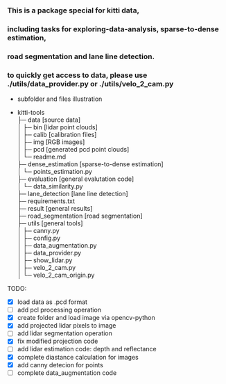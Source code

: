 ### This is a package special for kitti data, 
### including tasks for exploring-data-analysis, sparse-to-dense estimation,
### road segmentation and lane line detection.

### to quickly get access to data, please use ./utils/data_provider.py or ./utils/velo_2_cam.py

-   subfolder and files illustration

-   kitti-tools<br/>
├─ data                 [source data]<br/>
│  ├─ bin               [lidar point clouds]<br/>
│  ├─ calib             [calibration files]<br/>
│  ├─ img               [RGB images]<br/>
│  ├─ pcd               [generated pcd point clouds]<br/>
│  └─ readme.md<br/>
├─ dense_estimation     [sparse-to-dense estimation]<br/>
│  └─ points_estimation.py<br/>
├─ evaluation           [general evalutation code]<br/>
│  └─ data_similarity.py<br/>
├─ lane_detection       [lane line detection]<br/>
├─ requirements.txt<br/>
├─ result               [general results]<br/>
├─ road_segmentation    [road segmentation]<br/>
├─ utils                [general tools]<br/>
│  ├─ canny.py<br/>
│  ├─ config.py<br/>
│  ├─ data_augmentation.py<br/>
│  ├─ data_provider.py<br/>
│  ├─ show_lidar.py<br/>
│  ├─ velo_2_cam.py<br/>
│  └─ velo_2_cam_origin.py<br/>


TODO:
- [x] load data as .pcd format
- [ ] add pcl processing operation
- [x] create folder and load image via opencv-python
- [x] add projected lidar pixels to image
- [ ] add lidar segmentation operation
- [x] fix modified projection code
- [ ] add lidar estimation code: depth and reflectance
- [x] complete diastance calculation for images
- [x] add canny detecion for points
- [ ] complete data_augmentation code